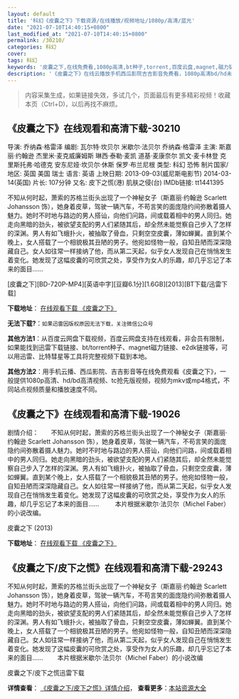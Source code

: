 ```yaml
---
layout: default
title: '科幻《皮囊之下》下载资源/在线播放/视频地址/1080p/高清/蓝光'
date: "2021-07-10T14:40:15+0800"
last_modified_at: "2021-07-10T14:40:15+0800"
permalink: /30210/
categories: 科幻
cover:
tags: 科幻
keywords: '皮囊之下,在线免费看,1080p高清,bt种子,torrent,百度云盘,magnet,磁力链,迅雷下载资源'
description: '《皮囊之下》在线云播放手机西瓜影院吉吉影音免费看，1080p高清bd/hd未删减完整版和tc抢先枪版，mkv/mp4格式，附带bt/torrent种子、magnet/磁力链、百度云盘、网盘资源迅雷下载链接'
---
```


>内容采集生成，如果链接失效，多试几个，页面最后有更多精彩视频！收藏本页（Ctrl+D)，以后再找不麻烦。


## 《皮囊之下》在线观看和高清下载-30210

导演: 乔纳森·格雷泽 编剧: 瓦尔特·坎贝尔 米歇尔·法贝尔 乔纳森·格雷泽 主演: 斯嘉丽·约翰逊 杰里米·麦克威廉姆斯 琳西·泰勒·麦凯 道基·麦康奈尔 凯文·麦卡林登 克里斯托弗·哈德克 安东尼娅·坎贝尔·休斯 保罗·布兰尼根 类型: 科幻 恐怖 制片国家/地区: 英国 美国 瑞士 语言: 英语 上映日期: 2013-09-03(威尼斯电影节) 2014-03-14(英国) 片长: 107分钟 又名: 皮下之慌(港) 肌肤之侵(台) IMDb链接: tt1441395

不知从何时起，萧索的苏格兰街头出现了一个神秘女子（斯嘉丽·约翰逊 Scarlett Johansson 饰），她身着皮草，驾驶一辆汽车，不苟言笑的面庞隐约间弥散着摄人魅力。她时不时地与路边的男人搭讪，向他们问路，间或载着相中的男人同归。她走向黑暗的劲头，被欲望支配的男人们紧随其后，却全然未能觉察自己步入了怎样的深渊。男人有如飞蛾扑火，被抽取了骨血，只剩空空皮囊，薄如蝉翼。直到某个晚上，女人搭载了一个相貌极其丑陋的男子。他宛如怪物一般，自知丑陋而深深隐藏自己。女人如往常一样接纳了他，而从第二天起，似乎女人发现自己在悄悄发生着变化。她发现了这幅皮囊的可欣赏之处，享受作为女人的乐趣，却几乎忘记了本来的面目……


[皮囊之下][BD-720P-MP4][英语中字][豆瓣6.1分][1.6GB][2013][BT下载/迅雷下载]

**下载地址**： [在线观看下载 《皮囊之下》](https://www.btdx8.com/torrent/under_the_skin_2013.html) 


**无法下载?**：`如果迅雷因版权原因无法下载，关注微信公众号 `

**其他方法1**：从百度云网盘下载视频，百度云网盘支持在线观看，非会员有限制，如果能找到迅雷下载链接、bt/torrent种子、magnet磁力链接、e2dk链接等，可以用迅雷、比特彗星等工具将完整视频下载到本地。

**其他方法2**：用手机云播、西瓜影院、吉吉影音等在线免费观看《皮囊之下》，一般提供1080p高清、hd/bd高清视频、tc抢先版视频，视频为mkv或mp4格式，不同站点视频质量和播放速度不同。


## 《皮囊之下》在线观看和高清下载-19026

剧情介绍：　　不知从何时起，萧索的苏格兰街头出现了一个神秘女子（斯嘉丽·约翰逊 Scarlett Johansson 饰），她身着皮草，驾驶一辆汽车，不苟言笑的面庞隐约间弥散着摄人魅力。她时不时地与路边的男人搭讪，向他们问路，间或载着相中的男人同归。她走向黑暗的劲头，被欲望支配的男人们紧随其后，却全然未能觉察自己步入了怎样的深渊。男人有如飞蛾扑火，被抽取了骨血，只剩空空皮囊，薄如蝉翼。直到某个晚上，女人搭载了一个相貌极其丑陋的男子。他宛如怪物一般，自知丑陋而深深隐藏自己。女人如往常一样接纳了他，而从第二天起，似乎女人发现自己在悄悄发生着变化。她发现了这幅皮囊的可欣赏之处，享受作为女人的乐趣，却几乎忘记了本来的面目……  　　本片根据米歇尔·法贝尔（Michel Faber）的小说改编。


皮囊之下 (2013)

**下载地址**： [在线观看下载 《皮囊之下》](https://www.btbtdy.me/btdy/dy2583.html) 


## 《皮囊之下/皮下之慌》在线观看和高清下载-29243

不知从何时起，萧索的苏格兰街头出现了一个神秘女子（斯嘉丽&middot;约翰逊 Scarlett Johansson 饰），她身着皮草，驾驶一辆汽车，不苟言笑的面庞隐约间弥散着摄人魅力。她时不时地与路边的男人搭讪，向他们问路，间或载着相中的男人同归。她走向黑暗的劲头，被欲望支配的男人们紧随其后，却全然未能觉察自己步入了怎样的深渊。男人有如飞蛾扑火，被抽取了骨血，只剩空空皮囊，薄如蝉翼。直到某个晚上，女人搭载了一个相貌极其丑陋的男子。他宛如怪物一般，自知丑陋而深深隐藏自己。女人如往常一样接纳了他，而从第二天起，似乎女人发现自己在悄悄发生着变化。她发现了这幅皮囊的可欣赏之处，享受作为女人的乐趣，却几乎忘记了本来的面目&hellip;… 　　本片根据米歇尔&middot;法贝尔（Michel Faber）的小说改编


皮囊之下/皮下之慌迅雷下载

**详情查看**： [《皮囊之下/皮下之慌》详情介绍](/movie/29243/)， **查看更多**：[本站资源大全](/movie/t/all/)

